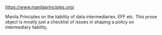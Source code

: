 <a href="https://www.manilaprinciples.org/">https://www.manilaprinciples.org/</a>

Manila Principles on the liability of data intermediaries.  EFF etc.  This prose object is mostly just a checklist of issues in shaping a policy on intermediary liability.


